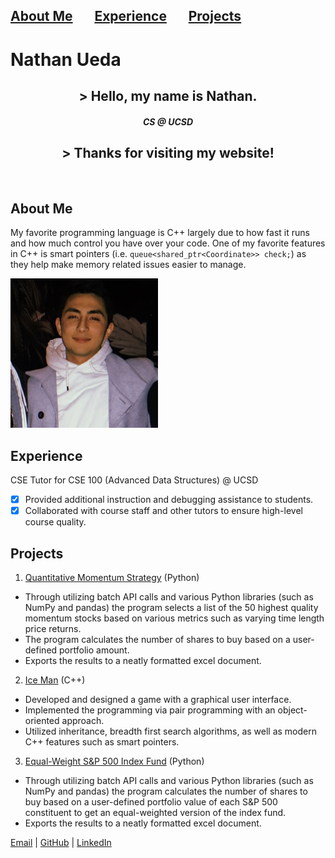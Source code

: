 ## [About Me](#about-me) &nbsp; &nbsp; &nbsp; [Experience](#experience) &nbsp; &nbsp; &nbsp; [Projects](#projects) 

# **Nathan Ueda**
## <center>> Hello, my name is Nathan.</center>
##### <center>CS @ UCSD</center>
## <center>> Thanks for visiting my website!</center>
<br/>

## About Me
My favorite programming language is C++ largely due to how fast it runs and how much control you have over your code. One of my favorite features in C++ is smart pointers (i.e. `queue<shared_ptr<Coordinate>> check;`) as they help make memory related issues easier to manage.

![](/images/profile.png) 

## Experience
CSE Tutor for CSE 100 (Advanced Data Structures) @ UCSD
- [x] Provided additional instruction and debugging assistance to students.
- [x] Collaborated with course staff and other tutors to ensure high-level course quality. 

## Projects
1. [Quantitative Momentum Strategy](https://github.com/nathanueda/Algorithmic-Trading-in-Python/blob/main/002_quantitative_momentum_strategy.ipynb) (Python)
* Through utilizing batch API calls and various Python libraries (such as NumPy and pandas) the program selects a list of the 50 highest quality momentum stocks based on various metrics such as varying time length price returns.
* The program calculates the number of shares to buy based on a user-defined portfolio amount. 
* Exports the results to a neatly formatted excel document.

2. [Ice Man](https://github.com/nathanueda/IceMan) (C++)                    
* Developed and designed a game with a graphical user interface.
* Implemented the programming via pair programming with an object-oriented approach. 
* Utilized inheritance, breadth first search algorithms, as well as modern C++ features such as smart pointers.
  
3. [Equal-Weight S&P 500 Index Fund](https://github.com/nathanueda/Algorithmic-Trading-in-Python/blob/main/001_equal_weight_S%26P_500.ipynb) (Python)                       
* Through utilizing batch API calls and various Python libraries (such as NumPy and pandas) the program calculates the number of shares to buy based on a user-defined portfolio value of each S&P 500 constituent to get an equal-weighted version of the index fund. 
* Exports the results to a neatly formatted excel document.

[Email](mailto:nateueda@gmail.com) | [GitHub](https://github.com/nathanueda) | [LinkedIn](https://www.linkedin.com/in/nathanueda/)